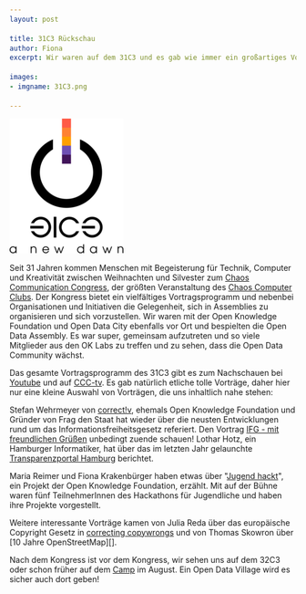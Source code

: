 ```yaml
---
layout: post

title: 31C3 Rückschau
author: Fiona
excerpt: Wir waren auf dem 31C3 und es gab wie immer ein großartiges Vortragsprogramm. Ein paar Empfehlungen.

images:
- imgname: 31C3.png

---
```

![31C3](/assets/blog/31C3.png)

Seit 31 Jahren kommen Menschen mit Begeisterung für Technik, Computer und Kreativität zwischen Weihnachten und Silvester zum [Chaos Communication Congress][], der größten Veranstaltung des [Chaos Computer Clubs][].
Der Kongress bietet ein vielfältiges Vortragsprogramm und nebenbei Organisationen und Initiativen die Gelegenheit, sich in Assemblies zu organisieren und sich vorzustellen. Wir waren mit der Open Knowledge Foundation und Open Data City ebenfalls vor Ort und bespielten die Open Data Assembly. Es war super, gemeinsam aufzutreten und so viele Mitglieder aus den OK Labs zu treffen und zu sehen, dass die Open Data Community wächst.

Das gesamte Vortragsprogramm des 31C3 gibt es zum Nachschauen bei [Youtube][] und auf [CCC-tv][]. Es gab natürlich etliche tolle Vorträge, daher hier nur eine kleine Auswahl von Vorträgen, die uns inhaltlich nahe stehen:

Stefan Wehrmeyer von [correct!v][], ehemals Open Knowledge Foundation und Gründer von Frag den Staat hat wieder über die neusten Entwicklungen rund um das Informationsfreiheitsgesetz referiert. Den Vortrag [IFG - mit freundlichen Grüßen][] unbedingt zuende schauen! Lothar Hotz, ein Hamburger Informatiker, hat über das im letzten Jahr gelaunchte [Transparenzportal Hamburg][] berichtet.

Maria Reimer und Fiona Krakenbürger haben etwas über "[Jugend hackt][]", ein Projekt der Open Knowledge Foundation, erzählt. Mit auf der Bühne waren fünf TeilnehmerInnen des Hackathons für Jugendliche und haben ihre Projekte vorgestellt.

Weitere interessante Vorträge kamen von Julia Reda über das europäische Copyright Gesetz in [correcting copywrongs][] und von Thomas Skowron über [10 Jahre OpenStreetMap][].

Nach dem Kongress ist vor dem Kongress, wir sehen uns auf dem 32C3 oder schon früher auf dem [Camp][] im August. Ein Open Data Village wird es sicher auch dort geben!

[Chaos Communication Congress]: https://events.ccc.de/congress/2014/wiki/Main_Page
[Chaos Computer Clubs]: http://ccc.de
[Camp]: https://twitter.com/c3infodesk/status/532434894077825024
[Youtube]: https://www.youtube.com/user/mediacccde
[CCC-tv]: http://media.ccc.de/
[correct!v]: https://www.correctiv.org
[IFG - Mit freundlichen Grüßen]: http://media.ccc.de/browse/congress/2014/31c3_-_6366_-_de_-_saal_1_-_201412292030_-_ifg_mit_freundlichen_grussen_-_stefan_wehrmeyer.html#video
[Transparenzportal Hamburg]: http://media.ccc.de/browse/congress/2014/31c3_-_6582_-_de_-_saal_2_-_201412281600_-_das_transparenzportal_hamburg_-_lothar_hotz.html#video&t=58
[Jugend hackt]: http://media.ccc.de/browse/congress/2014/31c3_-_6559_-_de_-_saal_6_-_201412271830_-_jugend_hackt_-_fiona_krakenburger_-_maria_reimer_-_philipp_kalweit_-_max_nagy_-_lukas_-_nico.html#video
[correcting copywrongs]: http://media.ccc.de/browse/congress/2014/31c3_-_6350_-_en_-_saal_2_-_201412291400_-_correcting_copywrongs_-_julia_reda.html#video
